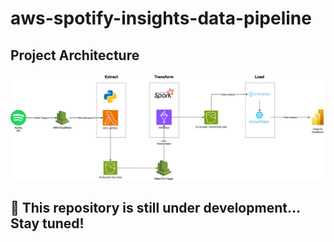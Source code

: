 # aws-spotify-insights-data-pipeline

## Project Architecture
![AWS Architecture](./images/Architecture.png)

## 🚀 This repository is still under development... Stay tuned!
